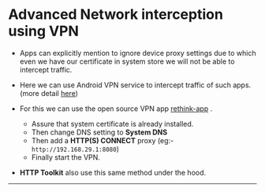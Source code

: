 # Advanced Network interception using VPN

* Apps can explicitly mention to ignore device proxy settings due to which even we have our certificate in system store we will not be able to intercept traffic.

* Here we can use Android VPN service to intercept traffic of such apps. (more detail [here](https://developer.android.com/develop/connectivity/vpn))
* For this we can use the open source VPN app [rethink-app](https://github.com/celzero/rethink-app) .
  * Assure that system certificate is already installed.
  * Then change DNS setting to **System DNS**
  * Then add a **HTTP(S) CONNECT** proxy (eg:- `http://192.168.29.1:8080`)
  * Finally start the VPN.
* **HTTP Toolkit** also use this same method under the hood.

***

